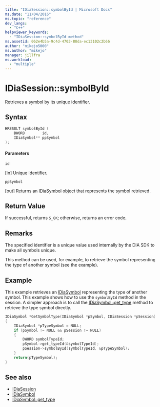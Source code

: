 ```yaml
---
title: "IDiaSession::symbolById | Microsoft Docs"
ms.date: "11/04/2016"
ms.topic: "reference"
dev_langs:
  - "C++"
helpviewer_keywords:
  - "IDiaSession::symbolById method"
ms.assetid: 062e4b5a-9c4d-4703-88da-ec13102c2b66
author: "mikejo5000"
ms.author: "mikejo"
manager: jillfra
ms.workload:
  - "multiple"
---
```

# IDiaSession::symbolById
Retrieves a symbol by its unique identifier.

## Syntax

```C++
HRESULT symbolById (
    DWORD        id,
    IDiaSymbol** ppSymbol
);
```

#### Parameters
`id`

[in] Unique identifier.

`ppSymbol`

[out] Returns an [IDiaSymbol](../../debugger/debug-interface-access/idiasymbol.md) object that represents the symbol retrieved.

## Return Value
If successful, returns `S_OK`; otherwise, returns an error code.

## Remarks
The specified identifier is a unique value used internally by the DIA SDK to make all symbols unique.

This method can be used, for example, to retrieve the symbol representing the type of another symbol (see the example).

## Example
This example retrieves an [IDiaSymbol](../../debugger/debug-interface-access/idiasymbol.md) representing the type of another symbol. This example shows how to use the `symbolById` method in the session. A simpler approach is to call the [IDiaSymbol::get_type](../../debugger/debug-interface-access/idiasymbol-get-type.md) method to retrieve the type symbol directly.

```C++
IDiaSymbol *GetSymbolType(IDiaSymbol *pSymbol, IDiaSession *pSession)
{
    IDiaSymbol *pTypeSymbol = NULL;
    if (pSymbol != NULL && pSession != NULL)
    {
        DWORD symbolTypeId;
        pSymbol->get_typeId(&symbolTypeId);
        pSession->symbolById(symbolTypeId, &pTypeSymbol);
    }
    return(pTypeSymbol);
}
```

## See also
- [IDiaSession](../../debugger/debug-interface-access/idiasession.md)
- [IDiaSymbol](../../debugger/debug-interface-access/idiasymbol.md)
- [IDiaSymbol::get_type](../../debugger/debug-interface-access/idiasymbol-get-type.md)
